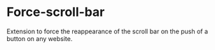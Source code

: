 # Force-scroll-bar

Extension to force the reappearance of the scroll bar on the push of a button on any website.
